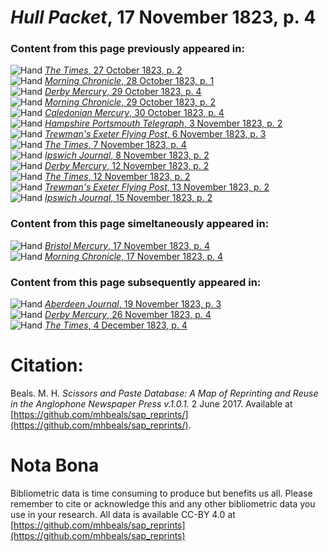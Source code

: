 # *Hull Packet*, 17 November 1823, p. 4  
  
### Content from this page previously appeared in:  
![Hand](http://scissorsandpaste.net/wp-content/uploads/2017/06/smallhandpointer.png) [*The Times*, 27 October 1823, p. 2](https://mhbeals.github.io/sap_html/The-Times/The-Times-27-October-1823-p-2)  
![Hand](http://scissorsandpaste.net/wp-content/uploads/2017/06/smallhandpointer.png) [*Morning Chronicle*, 28 October 1823, p. 1](https://mhbeals.github.io/sap_html/Morning-Chronicle/Morning-Chronicle-28-October-1823-p-1)  
![Hand](http://scissorsandpaste.net/wp-content/uploads/2017/06/smallhandpointer.png) [*Derby Mercury*, 29 October 1823, p. 4](https://mhbeals.github.io/sap_html/Derby-Mercury/Derby-Mercury-29-October-1823-p-4)  
![Hand](http://scissorsandpaste.net/wp-content/uploads/2017/06/smallhandpointer.png) [*Morning Chronicle*, 29 October 1823, p. 2](https://mhbeals.github.io/sap_html/Morning-Chronicle/Morning-Chronicle-29-October-1823-p-2)  
![Hand](http://scissorsandpaste.net/wp-content/uploads/2017/06/smallhandpointer.png) [*Caledonian Mercury*, 30 October 1823, p. 4](https://mhbeals.github.io/sap_html/Caledonian-Mercury/Caledonian-Mercury-30-October-1823-p-4)  
![Hand](http://scissorsandpaste.net/wp-content/uploads/2017/06/smallhandpointer.png) [*Hampshire Portsmouth Telegraph*, 3 November 1823, p. 2](https://mhbeals.github.io/sap_html/Hampshire-Portsmouth-Telegraph/Hampshire-Portsmouth-Telegraph-3-November-1823-p-2)  
![Hand](http://scissorsandpaste.net/wp-content/uploads/2017/06/smallhandpointer.png) [*Trewman's Exeter Flying Post*, 6 November 1823, p. 3](https://mhbeals.github.io/sap_html/Trewman's-Exeter-Flying-Post/Trewman's-Exeter-Flying-Post-6-November-1823-p-3)  
![Hand](http://scissorsandpaste.net/wp-content/uploads/2017/06/smallhandpointer.png) [*The Times*, 7 November 1823, p. 4](https://mhbeals.github.io/sap_html/The-Times/The-Times-7-November-1823-p-4)  
![Hand](http://scissorsandpaste.net/wp-content/uploads/2017/06/smallhandpointer.png) [*Ipswich Journal*, 8 November 1823, p. 2](https://mhbeals.github.io/sap_html/Ipswich-Journal/Ipswich-Journal-8-November-1823-p-2)  
![Hand](http://scissorsandpaste.net/wp-content/uploads/2017/06/smallhandpointer.png) [*Derby Mercury*, 12 November 1823, p. 2](https://mhbeals.github.io/sap_html/Derby-Mercury/Derby-Mercury-12-November-1823-p-2)  
![Hand](http://scissorsandpaste.net/wp-content/uploads/2017/06/smallhandpointer.png) [*The Times*, 12 November 1823, p. 2](https://mhbeals.github.io/sap_html/The-Times/The-Times-12-November-1823-p-2)  
![Hand](http://scissorsandpaste.net/wp-content/uploads/2017/06/smallhandpointer.png) [*Trewman's Exeter Flying Post*, 13 November 1823, p. 2](https://mhbeals.github.io/sap_html/Trewman's-Exeter-Flying-Post/Trewman's-Exeter-Flying-Post-13-November-1823-p-2)  
![Hand](http://scissorsandpaste.net/wp-content/uploads/2017/06/smallhandpointer.png) [*Ipswich Journal*, 15 November 1823, p. 2](https://mhbeals.github.io/sap_html/Ipswich-Journal/Ipswich-Journal-15-November-1823-p-2)  
  
### Content from this page simeltaneously appeared in:  
![Hand](http://scissorsandpaste.net/wp-content/uploads/2017/06/smallhandpointer.png) [*Bristol Mercury*, 17 November 1823, p. 4](https://mhbeals.github.io/sap_html/Bristol-Mercury/Bristol-Mercury-17-November-1823-p-4)  
![Hand](http://scissorsandpaste.net/wp-content/uploads/2017/06/smallhandpointer.png) [*Morning Chronicle*, 17 November 1823, p. 4](https://mhbeals.github.io/sap_html/Morning-Chronicle/Morning-Chronicle-17-November-1823-p-4)  
  
### Content from this page subsequently appeared in:  
![Hand](http://scissorsandpaste.net/wp-content/uploads/2017/06/smallhandpointer.png) [*Aberdeen Journal*, 19 November 1823, p. 3](https://mhbeals.github.io/sap_html/Aberdeen-Journal/Aberdeen-Journal-19-November-1823-p-3)  
![Hand](http://scissorsandpaste.net/wp-content/uploads/2017/06/smallhandpointer.png) [*Derby Mercury*, 26 November 1823, p. 4](https://mhbeals.github.io/sap_html/Derby-Mercury/Derby-Mercury-26-November-1823-p-4)  
![Hand](http://scissorsandpaste.net/wp-content/uploads/2017/06/smallhandpointer.png) [*The Times*, 4 December 1823, p. 4](https://mhbeals.github.io/sap_html/The-Times/The-Times-4-December-1823-p-4)  


# Citation: 

Beals. M. H. *Scissors and Paste Database: A Map of Reprinting and Reuse in the Anglophone Newspaper Press v.1.0.1.* 2 June 2017. Available at [https://github.com/mhbeals/sap_reprints/](https://github.com/mhbeals/sap_reprints/). 

# Nota Bona

Bibliometric data is time consuming to produce but benefits us all. Please remember to cite or acknowledge this and any other bibliometric data you use in your research. All data is available CC-BY 4.0 at [https://github.com/mhbeals/sap_reprints](https://github.com/mhbeals/sap_reprints)